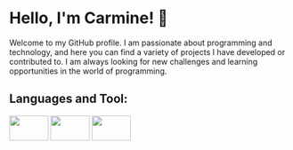 # Hello, I'm Carmine! 👋

Welcome to my GitHub profile. I am passionate about programming and technology, and here you can find a variety of projects I have developed or contributed to. I am always looking for new challenges and learning opportunities in the world of programming.

## Languages and Tool:
<p>
  <img src="https://cdn.jsdelivr.net/gh/devicons/devicon/icons/vscode/vscode-original-wordmark.svg" width="70" height="45" />
  <img src="https://cdn.jsdelivr.net/gh/devicons/devicon/icons/mysql/mysql-original-wordmark.svg" width="70" height="45" />
  <img src="https://vignette.wikia.nocookie.net/logopedia/images/1/13/SAP-Logo.png/revision/latest?cb=20141014003217 "width="70" height="45" />
</p>






